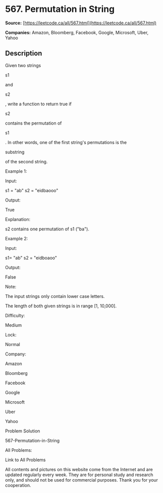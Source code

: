 # 567. Permutation in String

**Source:** [https://leetcode.ca/all/567.html](https://leetcode.ca/all/567.html)

**Companies:** Amazon, Bloomberg, Facebook, Google, Microsoft, Uber, Yahoo

## Description

Given two strings

s1

and

s2

, write a function to return true if

s2

contains the permutation of

s1

. In other words, one of the first string's
        permutations is the

substring

of the second string.

Example 1:

Input:

s1 = "ab" s2 = "eidbaooo"

Output:

True

Explanation:

s2 contains one permutation of s1 ("ba").

Example 2:

Input:

s1= "ab" s2 = "eidboaoo"

Output:

False

Note:

The input strings only contain lower case letters.

The length of both given strings is in range [1, 10,000].

Difficulty:

Medium

Lock:

Normal

Company:

Amazon

Bloomberg

Facebook

Google

Microsoft

Uber

Yahoo

Problem Solution

567-Permutation-in-String

All Problems:

Link to All Problems

All contents and pictures on this website come from the Internet and are updated regularly every week. They are for personal study and research only, and should not be used for commercial purposes. Thank you for your cooperation.

